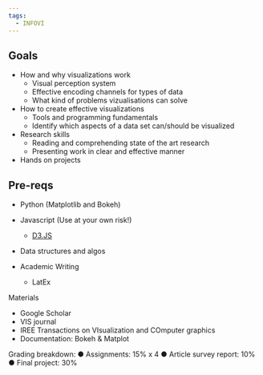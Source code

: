 ```yaml
---
tags:
  - INFOVI
---
```

## Goals
- How and why visualizations work
	- Visual perception system
	- Effective encoding channels for types of data
	- What kind of problems vizualisations can solve
- How to create effective visualizations
	- Tools and programming fundamentals
	- Identify which aspects of a data set can/should be visualized
- Research skills
	- Reading and comprehending state of the art research
	- Presenting work in clear and effective manner
- Hands on projects

## Pre-reqs
- Python (Matplotlib and Bokeh)
- Javascript (Use at your own risk!)
	- [D3.JS](https://d3js.org/)
- Data structures and algos

- Academic Writing
	- LatEx

Materials
- Google Scholar
- VIS journal
- IREE Transactions on VIsualization and COmputer graphics
- Documentation: Bokeh & Matplot

Grading breakdown:
● Assignments: 15% x 4
● Article survey report: 10%
● Final project: 30%

